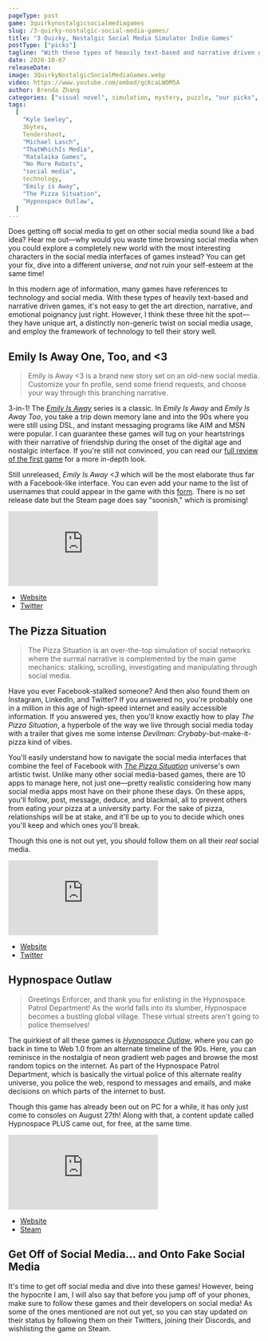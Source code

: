 ```yaml
---
pageType: post
game: 3quirkynostalgicsocialmediagames
slug: /3-quirky-nostalgic-social-media-games/
title: "3 Quirky, Nostalgic Social Media Simulator Indie Games"
postType: ["picks"]
tagline: "With these types of heavily text-based and narrative driven games, it's not easy to get the art direction, narrative, and emotional poignancy just right. However, I think these ones hit the spot—they have unique art, a distinctly non-generic twist on social media usage, and employ the framework of technology to tell their story well."
date: 2020-10-07
releaseDate:
image: 3QuirkyNostalgicSocialMediaGames.webp
video: https://www.youtube.com/embed/gcKcaLWOM5A
author: Brenda Zhang
categories: ["visual novel", simulation, mystery, puzzle, "our picks", story]
tags:
  [
    "Kyle Seeley",
    3bytes,
    Tendershoot,
    "Michael Lasch",
    "ThatWhichIs Media",
    "Ratalaika Games",
    "No More Robots",
    "social media",
    technology,
    "Emily is Away",
    "The Pizza Situation",
    "Hypnospace Outlaw",
  ]
---
```


Does getting off social media to get on other social media sound like a bad idea? Hear me out—why would you waste time browsing social media when you could explore a completely new world with the most interesting characters in the social media interfaces of games instead? You can get your fix, dive into a different universe, _and_ not ruin your self-esteem at the same time!

In this modern age of information, many games have references to technology and social media. With these types of heavily text-based and narrative driven games, it's not easy to get the art direction, narrative, and emotional poignancy just right. However, I think these three hit the spot—they have unique art, a distinctly non-generic twist on social media usage, and employ the framework of technology to tell their story well.

## Emily Is Away One, Too, and <3

> Emily is Away <3 is a brand new story set on an old-new social media. Customize your fn profile, send some friend requests, and choose your way through this branching narrative.

3-in-1! The [_Emily Is Away_](https://indiestorygames.com/heartbreak-emily-is-away) series is a classic. In _Emily Is Away_ and _Emily Is Away Too_, you take a trip down memory lane and into the 90s where you were still using DSL, and instant messaging programs like AIM and MSN were popular. I can guarantee these games will tug on your heartstrings with their narrative of friendship during the onset of the digital age and nostalgic interface. If you're still not convinced, you can read our [full review of the first game](https://indiestorygames.com/heartbreak-emily-is-away) for a more in-depth look.

Still unreleased, _Emily Is Away <3_ which will be the most elaborate thus far with a Facebook-like interface. You can even add your name to the list of usernames that could appear in the game with this [form](https://goo.gl/forms/LNoUnvv3DvUTW2F12). There is no set release date but the Steam page does say "soonish," which is promising!

<iframe loading="lazy" src="https://www.youtube.com/embed/vIpwKLXBpjI?modestbranding=1" frameborder="0" allow="accelerometer; encrypted-media; gyroscope; picture-in-picture" allowfullscreen></iframe>

- [Website](http://emilyisaway.com/)
- [Twitter](https://twitter.com/KyleSeeley23)

## The Pizza Situation

> The Pizza Situation is an over-the-top simulation of social networks where the surreal narrative is complemented by the main game mechanics: stalking, scrolling, investigating and manipulating through social media.

Have you ever Facebook-stalked someone? And then also found them on Instagram, LinkedIn, and Twitter? If you answered no, you're probably one in a million in this age of high-speed internet and easily accessible information. If you answered yes, then you'll know exactly how to play _The Pizza Situation_, a hyperbole of the way we live through social media today with a trailer that gives me some intense _Devilman: Crybaby_-but-make-it-pizza kind of vibes.

You'll easily understand how to navigate the social media interfaces that combine the feel of Facebook with [_The Pizza Situation_](https://thepizzasituation.com) universe's own artistic twist. Unlike many other social media-based games, there are 10 apps to manage here, not just one—pretty realistic considering how many social media apps most have on their phone these days. On these apps, you'll follow, post, message, deduce, and blackmail, all to prevent others from eating _your_ pizza at a university party. For the sake of pizza, relationships will be at stake, and it'll be up to you to decide which ones you'll keep and which ones you'll break.

Though this one is not out yet, you should follow them on all their _real_ social media.

<iframe loading="lazy" src="https://www.youtube.com/embed/I5Guype1iEU?modestbranding=1" frameborder="0" allow="accelerometer; encrypted-media; gyroscope; picture-in-picture" allowfullscreen></iframe>

- [Website](https://thepizzasituation.com/)
- [Twitter](https://twitter.com/PizzaSituation)

## Hypnospace Outlaw

> Greetings Enforcer, and thank you for enlisting in the Hypnospace Patrol Department! As the world falls into its slumber, Hypnospace becomes a bustling global village. These virtual streets aren't going to police themselves!

The quirkiest of all these games is [_Hypnospace Outlaw_](https://store.steampowered.com/app/844590/Hypnospace_Outlaw/), where you can go back in time to Web 1.0 from an alternate timeline of the 90s. Here, you can reminisce in the nostalgia of neon gradient web pages and browse the most random topics on the internet. As part of the Hypnospace Patrol Department, which is basically the virtual police of this alternate reality universe, you police the web, respond to messages and emails, and make decisions on which parts of the internet to bust.

Though this game has already been out on PC for a while, it has only just come to consoles on August 27th! Along with that, a content update called Hypnospace PLUS came out, for free, at the same time.

<iframe loading="lazy" src="https://www.youtube.com/embed/tgdVTxbRrb4?modestbranding=1" frameborder="0" allow="accelerometer; encrypted-media; gyroscope; picture-in-picture" allowfullscreen></iframe>

- [Website](http://www.hypnospace.net/)
- [Steam](https://store.steampowered.com/app/844590/Hypnospace_Outlaw/)

## Get Off of Social Media... and Onto Fake Social Media

It's time to get off social media and dive into these games! However, being the hypocrite I am, I will also say that before you jump off of your phones, make sure to follow these games and their developers on social media! As some of the ones mentioned are not out yet, so you can stay updated on their status by following them on their Twitters, joining their Discords, and wishlisting the game on Steam.
